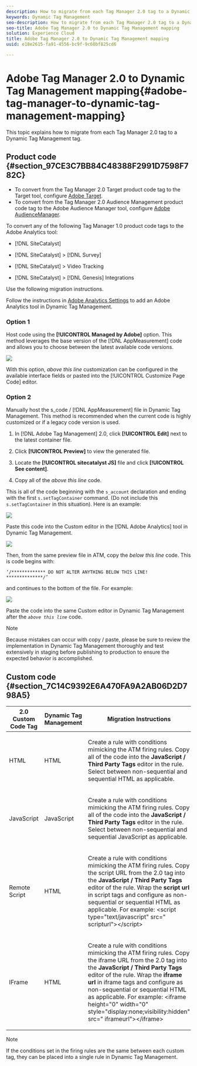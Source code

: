 ```yaml
---
description: How to migrate from each Tag Manager 2.0 tag to a Dynamic Tag Management tag.
keywords: Dynamic Tag Management
seo-description: How to migrate from each Tag Manager 2.0 tag to a Dynamic Tag Management tag.
seo-title: Adobe Tag Manager 2.0 to Dynamic Tag Management mapping
solution: Experience Cloud
title: Adobe Tag Manager 2.0 to Dynamic Tag Management mapping
uuid: e18e2615-fa91-4556-bc9f-9c60bf825cd6

---
```


# Adobe Tag Manager 2.0 to Dynamic Tag Management mapping{#adobe-tag-manager-to-dynamic-tag-management-mapping}

This topic explains how to migrate from each Tag Manager 2.0 tag to a Dynamic Tag Management tag.

## Product code {#section_97CE3C7BB84C48388F2991D7598F782C}

* To convert from the Tag Manager 2.0 Target product code tag to the Target tool, configure [Adobe Target](../tools-reference/target.md#concept_90D4021A9B6E409D8101FA1AFADE1215). 
* To convert from the Tag Manager 2.0 Audience Management product code tag to the Adobe Audience Manager tool, configure [Adobe AudienceManager](../tools-reference/audiencemgmt.md#concept_F9887945039A473A9B2C6B16CBA5D822).

To convert any of the following Tag Manager 1.0 product code tags to the Adobe Analytics tool:

* [!DNL SiteCatalyst] 
* [!DNL SiteCatalyst] > [!DNL Survey] 

* [!DNL SiteCatalyst] > Video Tracking 
* [!DNL SiteCatalyst] > [!DNL Genesis] Integrations

Use the following migration instructions.

Follow the instructions in [Adobe Analytics Settings](../tools-reference/analytics-dtm.md#concept_FBA6679A0B79490F8296437F11E5E4F8) to add an Adobe Analytics tool in Dynamic Tag Management.

### Option 1

Host code using the **[!UICONTROL Managed by Adobe]** option. This method leverages the base version of the [!DNL AppMeasurement] code and allows you to choose between the latest available code versions.

![](assets/library_mgmt_atm1.png)

With this option, *above this line* customization can be configured in the available interface fields or pasted into the [!UICONTROL Customize Page Code] editor.

### Option 2

Manually host the s_code / [!DNL AppMeasurement] file in Dynamic Tag Management. This method is recommended when the current code is highly customized or if a legacy code version is used.

1. In [!DNL Adobe Tag Management] 2.0, click **[!UICONTROL Edit]** next to the latest container file. 

1. Click **[!UICONTROL Preview]** to view the generated file. 
1. Locate the **[!UICONTROL sitecatalyst JS]** file and click **[!UICONTROL See content]**. 

1. Copy all of the *above this line* code.

This is all of the code beginning with the `s_account` declaration and ending with the first `s.setTagContainer` command. (Do not include this `s.setTagContainer` in this situation). Here is an example:

![](assets/prev_generated_code.png)

Paste this code into the Custom editor in the [!DNL Adobe Analytics] tool in Dynamic Tag Management.

![](assets/library_mgmt_custom.png)

Then, from the same preview file in ATM, copy the *below this line* code. This is code begins with:

```
‘/************* DO NOT ALTER ANYTHING BELOW THIS LINE! **************/’
```

and continues to the bottom of the file. For example:

![](assets/prev_generated_code4.png)

Paste the code into the same Custom editor in Dynamic Tag Management after the *`above this line`* code.

>[!NOTE]
>
>Because mistakes can occur with copy / paste, please be sure to review the implementation in Dynamic Tag Management thoroughly and test extensively in staging before publishing to production to ensure the expected behavior is accomplished.

## Custom code {#section_7C14C9392E6A470FA9A2AB06D2D798A5}

<table id="table_EAF79577BEE441E7AB27301BB7B05A80"> 
 <thead> 
  <tr> 
   <th colname="col1" class="entry"> 2.0 Custom Code Tag </th> 
   <th colname="col2" class="entry"> Dynamic Tag Management </th> 
   <th colname="col3" class="entry"> Migration Instructions </th> 
  </tr> 
 </thead>
 <tbody> 
  <tr> 
   <td colname="col1"> <p>HTML </p> </td> 
   <td colname="col2"> <p>HTML </p> </td> 
   <td colname="col3"> <p> Create a rule with conditions mimicking the ATM firing rules. Copy all of the code into the <b>JavaScript / Third Party Tags</b> editor in the rule. Select between non-sequential and sequential HTML as applicable. </p> </td> 
  </tr> 
  <tr> 
   <td colname="col1"> <p>JavaScript </p> </td> 
   <td colname="col2"> <p>JavaScript </p> </td> 
   <td colname="col3"> <p> Create a rule with conditions mimicking the ATM firing rules. Copy all of the code into the <b>JavaScript / Third Party Tags</b> editor in the rule. Select between non-sequential and sequential JavaScript as applicable. </p> </td> 
  </tr> 
  <tr> 
   <td colname="col1"> <p>Remote Script </p> </td> 
   <td colname="col2"> <p>HTML </p> </td> 
   <td colname="col3"> <p> Create a rule with conditions mimicking the ATM firing rules. Copy the script URL from the 2.0 tag into the <b>JavaScript / Third Party Tags</b> editor of the rule. Wrap the <b>script url</b> in script tags and configure as non-sequential or sequential HTML as applicable. For example: <span class="codeph"> &lt;script type="text/javascript" src=" scripturl"&gt;&lt;/script&gt; </span> </p> </td> 
  </tr> 
  <tr> 
   <td colname="col1"> <p>IFrame </p> </td> 
   <td colname="col2"> <p>HTML </p> </td> 
   <td colname="col3"> <p> Create a rule with conditions mimicking the ATM firing rules. Copy the iframe URL from the 2.0 tag into the <b>JavaScript / Third Party Tags</b> editor of the rule. Wrap the <b>iframe url</b> in iframe tags and configure as non-sequential or sequential HTML as applicable. For example: <span class="codeph"> &lt;iframe height="0" width="0" style="display:none;visibility:hidden" src=" iframeurl"&gt;&lt;/iframe&gt; </span> </p> </td> 
  </tr> 
 </tbody> 
</table>

>[!NOTE]
>
>If the conditions set in the firing rules are the same between each custom tag, they can be placed into a single rule in Dynamic Tag Management.

